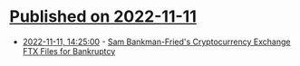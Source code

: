 # [Published on 2022-11-11](index.md)

* [2022-11-11, 14:25:00](https://slashdot.org/story/22/11/11/1425258/sam-bankman-frieds-cryptocurrency-exchange-ftx-files-for-bankruptcy?utm_source=rss1.0mainlinkanon&utm_medium=feed) - [Sam Bankman-Fried's Cryptocurrency Exchange FTX Files for Bankruptcy](https://slashdot.org/story/22/11/11/1425258/sam-bankman-frieds-cryptocurrency-exchange-ftx-files-for-bankruptcy?utm_source=rss1.0mainlinkanon&utm_medium=feed)
